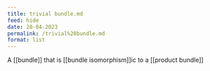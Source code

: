 ```yaml
---
title: trivial bundle.md
feed: hide
date: 20-04-2023
permalink: /trivial%20bundle.md
format: list
---
```



A [[bundle]] that is [[bundle isomorphism]]ic to a [[product bundle]]